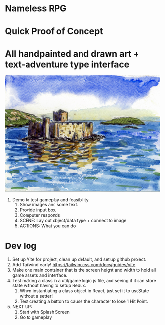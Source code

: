# Nameless RPG
# Quick Proof of Concept
# All handpainted and drawn art + text-adventure type interface
![Castle on an Island in the Sea](/public/images/scotland1.webp)

1. Demo to test gameplay and feasibility
   1. Show images and some text.
   2. Provide input box.
   3. Computer responds
   4. SCENE: Lay out object/data type + connect to image
   5. ACTIONS: What you can do
   
# Dev log

1. Set up Vite for project, clean up default, and set up github project. 
2. Add Tailwind early! https://tailwindcss.com/docs/guides/vite
3. Make one main container that is the screen height and width to hold all game assets and interface.
4. Test making a class in a util/game logic js file, and seeing if it can store state without having to setup Redux.
   1. When instantiating a class object in React, just set it to useState without a setter!
   2. Test creating a button to cause the character to lose 1 Hit Point.
5. NEXT UP:
   1. Start with Splash Screen
   2. Go to gameplay